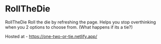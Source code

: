 # RollTheDie
RollTheDie 
Roll the die by refreshing the page.
Helps you stop overthinking when you 2 options to choose from.
(What happens if its a tie?)

Hosted at - https://one-two-or-tie.netlify.app/
